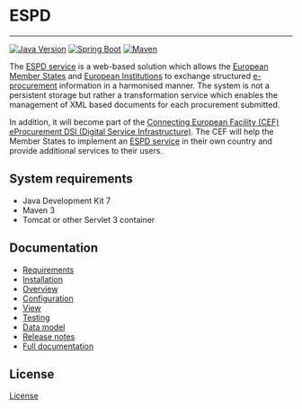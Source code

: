 # ESPD
---

[![Java Version](https://img.shields.io/badge/Java%20Development%20Kit-7%2B-blue.svg?style=flat)](http://www.oracle.com/technetwork/java/javase/downloads/index.html) 
[![Spring Boot](https://img.shields.io/badge/Spring%20Boot-1.3.3-green.svg?style=flat)](http://projects.spring.io/spring-boot) 
[![Maven](https://img.shields.io/badge/Maven-3.0%2B-blue.svg?style=flat)](https://maven.apache.org) 

The [ESPD service](https://ec.europa.eu/growth/tools-databases/espd) is a web-based solution which allows the [European Member States](http://europa.eu/about-eu/countries/index_en.htm) and [European Institutions](http://europa.eu/about-eu/institutions-bodies/)
to exchange structured [e-procurement](https://en.wikipedia.org/wiki/E-procurement) information in a harmonised manner. The system is not a persistent 
storage but rather a transformation service which enables the management of XML based documents for each
procurement submitted.

In addition, it will become part of the [Connecting European Facility (CEF)](https://ec.europa.eu/digital-single-market/en/connecting-europe-facility) [eProcurement DSI (Digital Service Infrastructure)](https://ec.europa.eu/cefdigital/wiki/display/CEFDIGITAL/eProcurement). 
The CEF will help the Member States to implement an [ESPD service](https://ec.europa.eu/growth/tools-databases/espd) in their own country and provide additional 
services to their users.

## System requirements

* Java Development Kit 7
* Maven 3
* Tomcat or other Servlet 3 container

## Documentation

* [Requirements](http://espd.github.io/espd/docs/html/requirements.html)
* [Installation](http://espd.github.io/espd/docs/html/installation.html)
* [Overview](http://espd.github.io/espd/docs/html/overview.html)
* [Configuration](http://espd.github.io/espd/docs/html/configuration.html)
* [View](http://espd.github.io/espd/docs/html/view.html)
* [Testing](http://espd.github.io/espd/docs/html/testing.html)
* [Data model](http://espd.github.io/espd/docs/html/dataModel.html)
* [Release notes](http://espd.github.io/espd/docs/html/releaseNotes.html)
* [Full documentation](http://espd.github.io/espd/docs/html/espd.html)

## License

[License](http://espd.github.io/espd/docs/html/license.html)

